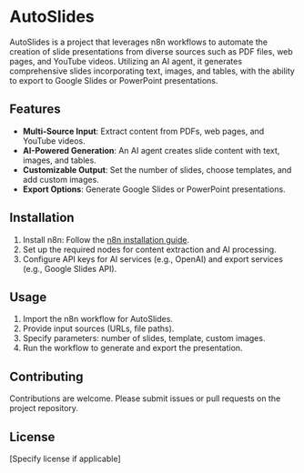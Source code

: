 # AutoSlides

AutoSlides is a project that leverages n8n workflows to automate the creation of slide presentations from diverse sources such as PDF files, web pages, and YouTube videos. Utilizing an AI agent, it generates comprehensive slides incorporating text, images, and tables, with the ability to export to Google Slides or PowerPoint presentations.

## Features

- **Multi-Source Input**: Extract content from PDFs, web pages, and YouTube videos.
- **AI-Powered Generation**: An AI agent creates slide content with text, images, and tables.
- **Customizable Output**: Set the number of slides, choose templates, and add custom images.
- **Export Options**: Generate Google Slides or PowerPoint presentations.

## Installation

1. Install n8n: Follow the [n8n installation guide](https://docs.n8n.io/getting-started/installation/).
2. Set up the required nodes for content extraction and AI processing.
3. Configure API keys for AI services (e.g., OpenAI) and export services (e.g., Google Slides API).

## Usage

1. Import the n8n workflow for AutoSlides.
2. Provide input sources (URLs, file paths).
3. Specify parameters: number of slides, template, custom images.
4. Run the workflow to generate and export the presentation.

## Contributing

Contributions are welcome. Please submit issues or pull requests on the project repository.

## License

[Specify license if applicable]